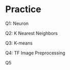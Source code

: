 # Practice  
Q1: Neuron                                          
               
Q2: K Nearest Neighbors        
                   
Q3: K-means                          
         
Q4: TF Image Preprocessing                       
        
Q5       
